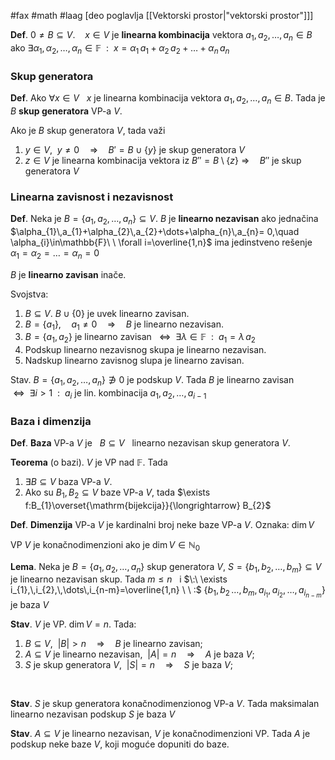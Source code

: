 #fax #math #laag [deo poglavlja [[Vektorski prostor|"vektorski prostor"]]]
$\:$

**Def**. $0\ne B\subseteq V$. $\ \:$ $x\in V$ je **linearna kombinacija** vektora $a_{1},\,a_{2},\,\dots,\,a_{n}\in B \ \:$ ako
$\exists\alpha_{1},\,\alpha_{2},\,\dots,\,\alpha_{n}\in\mathbb{F}\ \ : \ \ x=\alpha_{1}\,a_{1}+\alpha_{2}\,a_{2}+\dots+\alpha_{n}\,a_{n}$

### Skup generatora
**Def**. Ako $\forall x\in V\ \:$ $x$ je linearna kombinacija vektora $a_{1},\,a_{2},\,\dots,\,a_{n}\in B$.
Tada je $B$ **skup generatora** VP-a $V$.

Ako je $B$ skup generatora $V$, tada važi
1. $y\in V,\ \ y\ne0\quad\Rightarrow\quad B'=B\cup\{y\}$ je skup generatora $V$
2. $z\in V$ je linearna kombinacija vektora iz $B''=B\setminus\{z\}$
   $\Rightarrow\quad B''$ je skup generatora $V$
### Linearna zavisnost i nezavisnost
**Def**. Neka je $B=\{{a_{1},\,a_{2},\,\dots,\,a_{n}\}}\subseteq V$. $B$ je **linearno nezavisan** ako jednačina  $\alpha_{1}\,a_{1}+\alpha_{2}\,a_{2}+\dots+\alpha_{n}\,a_{n}= 0,\quad \alpha_{i}\in\mathbb{F}\ \ \forall i=\overline{1,n}$
ima jedinstveno rešenje $\alpha_{1}=\alpha_{2}=\dots=\alpha_{n}=0$

$B$ je **linearno zavisan** inače.

Svojstva:
1. $B\subseteq V$. $B\cup\{0\}$ je uvek linearno zavisan.
2. $B=\{a_{1}\},\quad a_{1}\ne0\quad\Rightarrow\quad B$ je linearno nezavisan.
3. $B=\{a_{1},\,a_{2}\}$ je linearno zavisan $\:\ \Leftrightarrow\ \ \exists\lambda\in\mathbb{F}\ \ :\ \ a_{1}=\lambda\,a_{2}$
4. Podskup linearno nezavisnog skupa je linearno nezavisan.
5. Nadskup linearno zavisnog slupa je linearno zavisan.

Stav. $B=\{ a_{1},\,a_{2},\,\dots,\,a_{n} \}\not\ni0$ je podskup $V$. Tada
$B$ je linearno zavisan $\,\ \Leftrightarrow\ \ \exists i>1\ \ :\ \ a_{i}$ je lin. kombinacija $a_{1},\,a_{2},\,\dots,\,a_{i-1}$

### Baza i dimenzija 
**Def**. **Baza** VP-a $V$ je $\ \ B\subseteq V\ \:$ linearno nezavisan skup generatora $V$.

**Teorema** (o bazi). $V$ je VP nad $\mathbb{F}$. Tada
1. $\exists B\subseteq V$ baza VP-a $V$.
2. Ako su $B_{1},\,B_{2}\subseteq V$ baze VP-a $V$, tada $\exists f:B_{1}\overset{\mathrm{bijekcija}}{\longrightarrow} B_{2}$

**Def**. **Dimenzija** VP-a $V$ je kardinalni broj neke baze VP-a $V$.
Oznaka: $\dim V$

VP $V$ je konačnodimenzioni ako je $\dim V\in\mathbb{N}_{0}$

**Lema**. Neka je $B=\{ a_{1},\,a_{2},\,\dots,\,a_{n} \}$ skup generatora $V$, $S=\{ b_{1},\,b_{2},\,\dots,\,b_{m} \}\subseteq V$ je linearno nezavisan skup. Tada
$m\leqslant n\ \:$ i $\:\ \exists i_{1},\,i_{2},\,\dots\,i_{n-m}=\overline{1,n} \ \ :$
$\{ b_{1},\,b_{2}\,\dots,\,b_{m},\,a_{i_{1}},\,a_{i_{2}},\,\dots,\,a_{i_{n-m}} \}$ je baza $V$

**Stav**. $V$ je VP. $\dim V=n$. Tada:
1. $B\subseteq V,\ \ |B|>n\quad\Rightarrow\quad B$ je linearno zavisan;
2. $A\subseteq V$ je linearno nezavisan$,\ \ |A|=n\quad\Rightarrow\quad A$ je baza $V$;
3. $S$ je skup generatora $V,\ \ |S|=n\quad\Rightarrow\quad S$ je baza $V$;

$\:$

**Stav**. $S$ je skup generatora konačnodimenzionog VP-a $V$. Tada
maksimalan linearno nezavisan podskup $S$ je baza $V$

**Stav**. $A\subseteq V$ je linearno nezavisan, $V$ je konačnodimenzioni VP. Tada
$A$ je podskup neke baze $V$, koji moguće dopuniti do baze.

